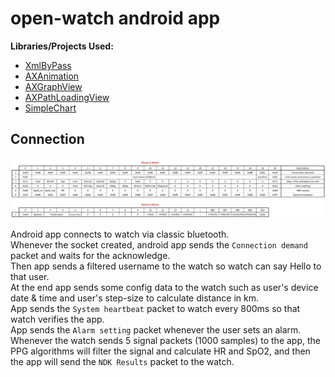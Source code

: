 # open-watch android app

**Libraries/Projects Used:**
- [XmlByPass](https://github.com/Aghajari/XmlByPass)
- [AXAnimation](https://github.com/Aghajari/AXAnimation)
- [AXGraphView](https://github.com/Aghajari/AXGraphView)
- [AXPathLoadingView](https://github.com/Aghajari/AXPathLoadingView)
- [SimpleChart](https://github.com/Aghajari/SimpleChart)

## Connection
![Packets](../photos/packets.jpg)

Android app connects to watch via classic bluetooth. <br>
Whenever the socket created, android app sends the `Connection demand` packet and waits for the acknowledge.<br>
Then app sends a filtered username to the watch so watch can say Hello to that user.<br>
At the end app sends some config data to the watch such as user's device date & time and user's step-size to calculate distance in km.<br>
App sends the `System heartbeat` packet to watch every 800ms so that watch verifies the app.<br>
App sends the `Alarm setting` packet whenever the user sets an alarm.<br>
Whenever the watch sends 5 signal packets (1000 samples) to the app, the PPG algorithms will filter the signal and calculate HR and SpO2, and then the app will send the `NDK Results` packet to the watch.
